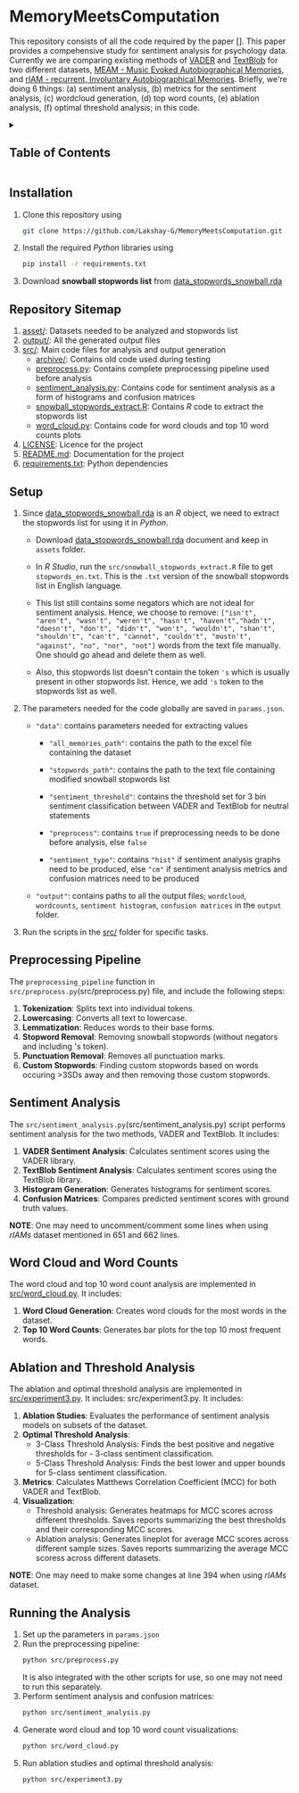 # MemoryMeetsComputation

This repository consists of all the code required by the paper []. This paper provides a compehensive study for sentiment analysis for psychology data. Currently we are comparing existing methods of [VADER](https://github.com/cjhutto/vaderSentiment) and [TextBlob](https://github.com/sloria/TextBlob) for two different datasets, [MEAM - Music Evoked Autobiographical Memories](asset/rIAMs_dataset_20250201.xlsx), and [rIAM - recurrent, Involuntary Autobiographical Memories](asset/rIAMs_dataset_20250201.xlsx). Briefly, we're doing 6 things: (a) sentiment analysis, (b) metrics for the sentiment analysis, (c) wordcloud generation, (d) top word counts, (e) ablation analysis, (f) optimal threshold analysis; in this code.

<details>
<summary><h2> Table of Contents </h2></summary>

1. [Getting Started](#getting-started)
2. [Installation](#installation)
3. [Repository Sitemap](#repository-sitemap)
4. [Setup](#setup)
5. [Preprocessing Pipeline](#preprocessing-pipeline)
6. [Sentiment Analysis](#sentiment-analysis)
7. [Word Cloud and Word Counts](#word-cloud-and-word-counts)
8. [Ablation and Threshold Analysis](#ablation-and-threshold-analysis)
9. [Running the Analysis](#running-the-analysis)
</details>

## Installation

1. Clone this repository using
   ```bash
   git clone https://github.com/Lakshay-G/MemoryMeetsComputation.git
   ```
2. Install the required _Python_ libraries using
   ```bash
   pip install -r requirements.txt
   ```
3. Download **snowball stopwords list** from [data_stopwords_snowball.rda](https://github.com/quanteda/stopwords/blob/master/data/data_stopwords_snowball.rda)

## Repository Sitemap

1. [asset/](asset/): Datasets needed to be analyzed and stopwords list
2. [output/](output/): All the generated output files
3. [src/](src/): Main code files for analysis and output generation
   - [archive/](src/archive/): Contains old code used during testing
   - [preprocess.py](src/preprocess.py): Contains complete preprocessing pipeline used before analysis
   - [sentiment_analysis.py](src/sentiment_analysis.py): Contains code for sentiment analysis as a form of histograms and confusion matrices
   - [snowball_stopwords_extract.R](src/snowball_stopwords_extract.R): Contains _R_ code to extract the stopwords list
   - [word_cloud.py](src/word_cloud.py): Contains code for word clouds and top 10 word counts plots
4. [LICENSE](LICENSE): Licence for the project
5. [README.md](README.md): Documentation for the project
6. [requirements.txt](requirements.txt): Python dependencies

## Setup

1. Since [data_stopwords_snowball.rda](https://github.com/quanteda/stopwords/blob/master/data/data_stopwords_snowball.rda) is an _R_ object, we need to extract the stopwords list for using it in _Python_.

   - Download [data_stopwords_snowball.rda](https://github.com/quanteda/stopwords/blob/master/data/data_stopwords_snowball.rda) document and keep in `assets` folder.

   - In _R Studio_, run the `src/snowball_stopwords_extract.R` file to get `stopwords_en.txt`. This is the `.txt` version of the snowball stopwords list in English language.

   - This list still contains some negators which are not ideal for sentiment analysis. Hence, we choose to remove: `["isn't", "aren't", "wasn't", "weren't", "hasn't", "haven't","hadn't", "doesn't", "don't", "didn't", "won't", "wouldn't", "shan't", "shouldn't", "can't", "cannot", "couldn't", "mustn't", "against", "no", "nor", "not"]` words from the text file manually. One should go ahead and delete them as well.

   - Also, this stopwords list doesn't contain the token `'s` which is usually present in other stopwords list. Hence, we add `'s` token to the stopwords list as well.

2. The parameters needed for the code globally are saved in `params.json`.

   - `"data"`: contains parameters needed for extracting values

     - `"all_memories_path"`: contains the path to the excel file containing the dataset

     - `"stopwords_path"`: contains the path to the text file containing modified snowball stopwords list

     - `"sentiment_threshold"`: contains the threshold set for 3 bin sentiment classification between VADER and TextBlob for neutral statements

     - `"preprocess"`: contains `true` if preprocessing needs to be done before analysis, else `false`

     - `"sentiment_type"`: contains `"hist"` if sentiment analysis graphs need to be produced, else `"cm"` if sentiment analysis metrics and confusion matrices need to be produced

   - `"output"`: contains paths to all the output files; `wordcloud`, `wordcounts`, `sentiment histogram`, `confusion matrices` in the `output` folder.

3. Run the scripts in the [src/](src/) folder for specific tasks.

## Preprocessing Pipeline

The `preprocessing_pipeline` function in `src/preprocess.py`(src/preprocess.py) file, and include the following steps:

1. **Tokenization**: Splits text into individual tokens.
2. **Lowercasing**: Converts all text to lowercase.
3. **Lemmatization**: Reduces words to their base forms.
4. **Stopword Removal**: Removing snowball stopwords (without negators and including 's token).
5. **Punctuation Removal**: Removes all punctuation marks.
6. **Custom Stopwords**: Finding custom stopwords based on words occuring >3SDs away and then removing those custom stopwords.

## Sentiment Analysis

The `src/sentiment_analysis.py`(src/sentiment_analysis.py) script performs sentiment analysis for the two methods, VADER and TextBlob. It includes:

1. **VADER Sentiment Analysis**: Calculates sentiment scores using the VADER library.
2. **TextBlob Sentiment Analysis**: Calculates sentiment scores using the TextBlob library.
3. **Histogram Generation**: Generates histograms for sentiment scores.
4. **Confusion Matrices**: Compares predicted sentiment scores with ground truth values.

**NOTE**: One may need to uncomment/comment some lines when using _rIAMs_ dataset mentioned in 651 and 662 lines.

## Word Cloud and Word Counts

The word cloud and top 10 word count analysis are implemented in [src/word_cloud.py](src/word_cloud.py). It includes:

1. **Word Cloud Generation**: Creates word clouds for the most words in the dataset.
2. **Top 10 Word Counts**: Generates bar plots for the top 10 most frequent words.

## Ablation and Threshold Analysis

The ablation and optimal threshold analysis are implemented in [src/experiment3.py](src/experiment3.py). It includes:
src/experiment3.py. It includes:

1. **Ablation Studies**: Evaluates the performance of sentiment analysis models on subsets of the dataset.
2. **Optimal Threshold Analysis**:
   - 3-Class Threshold Analysis: Finds the best positive and negative thresholds for - 3-class sentiment classification.
   - 5-Class Threshold Analysis: Finds the best lower and upper bounds for 5-class sentiment classification.
3. **Metrics**: Calculates Matthews Correlation Coefficient (MCC) for both VADER and TextBlob.
4. **Visualization**:
   - Threshold analysis: Generates heatmaps for MCC scores across different thresholds. Saves reports summarizing the best thresholds and their corresponding MCC scores.
   - Ablation analysis: Generates lineplot for average MCC scores across different sample sizes. Saves reports summarizing the average MCC scoress across different datasets.

**NOTE**: One may need to make some changes at line 394 when using _rIAMs_ dataset.

## Running the Analysis

1. Set up the parameters in `params.json`
2. Run the preprocessing pipeline:
   ```bash
   python src/preprocess.py
   ```
   It is also integrated with the other scripts for use, so one may not need to run this separately.
3. Perform sentiment analysis and confusion matrices:
   ```bash
   python src/sentiment_analysis.py
   ```
4. Generate word cloud and top 10 word count visualizations:
   ```bash
   python src/word_cloud.py
   ```
5. Run ablation studies and optimal threshold analysis:
   ```bash
   python src/experiment3.py
   ```
